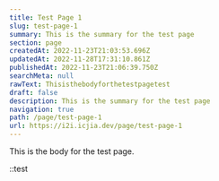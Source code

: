 ```yaml
---
title: Test Page 1
slug: test-page-1
summary: This is the summary for the test page
section: page
createdAt: 2022-11-23T21:03:53.696Z
updatedAt: 2022-11-28T17:31:10.861Z
publishedAt: 2022-11-23T21:06:39.750Z
searchMeta: null
rawText: Thisisthebodyforthetestpagetest
draft: false
description: This is the summary for the test page
navigation: true
path: /page/test-page-1
url: https://i2i.icjia.dev/page/test-page-1
---
```


This is the body for the test page.

::test
